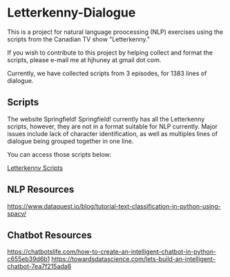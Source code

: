 # Letterkenny-Dialogue

This is a project for natural language proocessing (NLP) exercises using the scripts from the Canadian TV show "Letterkenny." 

If you wish to contribute to this project by helping collect and format the scripts, please e-mail me at hjhuney at gmail dot com. 

Currently, we have collected scripts from 3 episodes, for 1383 lines of dialogue. 


## Scripts

The website Springfield! Springfield! currently has all the Letterkenny scripts, however, they are not in a format suitable for NLP currently. Major issues include lack of character identification, as well as multiples lines of dialogue being grouped together in one line. 

You can access those scripts below:

[Letterkenny Scripts](https://www.springfieldspringfield.co.uk/episode_scripts.php?tv-show=letterkenny-2016)

## NLP Resources

https://www.dataquest.io/blog/tutorial-text-classification-in-python-using-spacy/


## Chatbot Resources
https://chatbotslife.com/how-to-create-an-intelligent-chatbot-in-python-c655eb39d6b1
https://towardsdatascience.com/lets-build-an-intelligent-chatbot-7ea7f215ada6
